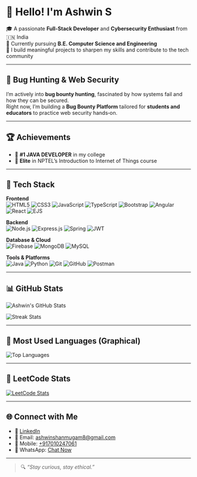 # 👋 Hello! I'm Ashwin S

🎓 A passionate **Full-Stack Developer** and **Cybersecurity Enthusiast** from 🇮🇳 India  
🎯 Currently pursuing **B.E. Computer Science and Engineering**  
🚀 I build meaningful projects to sharpen my skills and contribute to the tech community

---

## 🔐 Bug Hunting & Web Security

I’m actively into **bug bounty hunting**, fascinated by how systems fail and how they can be secured.  
Right now, I’m building a **Bug Bounty Platform** tailored for **students and educators** to practice web security hands‑on.

---

## 🏆 Achievements

- 🥇 **#1 JAVA DEVELOPER** in my college  
- 🥈 **Elite** in NPTEL’s Introduction to Internet of Things course
  

---

## 💼 Tech Stack

**Frontend**  
![HTML5](https://img.shields.io/badge/-HTML5-E34F26?style=flat&logo=html5)
![CSS3](https://img.shields.io/badge/-CSS3-1572B6?style=flat&logo=css3)
![JavaScript](https://img.shields.io/badge/-JavaScript-F7DF1E?style=flat&logo=javascript)
![TypeScript](https://img.shields.io/badge/-TypeScript-3178C6?style=flat&logo=typescript)
![Bootstrap](https://img.shields.io/badge/-Bootstrap-563D7C?style=flat&logo=bootstrap)
![Angular](https://img.shields.io/badge/-Angular-DD0031?style=flat&logo=angular)
![React](https://img.shields.io/badge/-React-61DAFB?style=flat&logo=react)
![EJS](https://img.shields.io/badge/-EJS-3178C6?style=flat)

**Backend**  
![Node.js](https://img.shields.io/badge/-Node.js-339933?style=flat&logo=node.js)
![Express.js](https://img.shields.io/badge/-Express.js-000000?style=flat&logo=express)
![Spring](https://img.shields.io/badge/-Spring-6DB33F?style=flat&logo=spring)
![JWT](https://img.shields.io/badge/-JWT-000000?style=flat&logo=jsonwebtokens)

**Database & Cloud**  
![Firebase](https://img.shields.io/badge/-Firebase-FFCA28?style=flat&logo=firebase)
![MongoDB](https://img.shields.io/badge/-MongoDB-47A248?style=flat&logo=mongodb)
![MySQL](https://img.shields.io/badge/-MySQL-4479A1?style=flat&logo=mysql)

**Tools & Platforms**  
![Java](https://img.shields.io/badge/-Java-007396?style=flat&logo=java)
![Python](https://img.shields.io/badge/-Python-3776AB?style=flat&logo=python)
![Git](https://img.shields.io/badge/-Git-F05032?style=flat&logo=git)
![GitHub](https://img.shields.io/badge/-GitHub-181717?style=flat&logo=github)
![Postman](https://img.shields.io/badge/-Postman-FF6C37?style=flat&logo=postman)

---

## 📊 GitHub Stats

![Ashwin's GitHub Stats](https://github-readme-stats.vercel.app/api?username=Ashwin-22082004&show_icons=true&theme=dark&count_private=true)  

![Streak Stats](https://github-readme-streak-stats.herokuapp.com?user=Ashwin-22082004&theme=dark)

---

## 🧠 Most Used Languages (Graphical)

![Top Languages](https://github-readme-stats.vercel.app/api/top-langs/?username=Ashwin-22082004&layout=compact&theme=dark)  

---

## 🧠 LeetCode Stats


[![LeetCode Stats](https://leetcard.jacoblin.cool/ashwin_03?ext=contest&theme=dark)](https://leetcode.com/u/ashwin_03/)

---

## 🌐 Connect with Me

- 🔗 [LinkedIn](https://www.linkedin.com/in/ashwin-22--/)
- 📧 Email: [ashwinshanmugam8@gmail.com](mailto:ashwinshanmugam8@gmail.com)
- 📱 Mobile: [+917010247061](tel:+917010247061)
- 💬 WhatsApp: [Chat Now](https://wa.me/qr/C2S5QZM6BQVGI1)


---

> 🔍 _“Stay curious, stay ethical.”_
